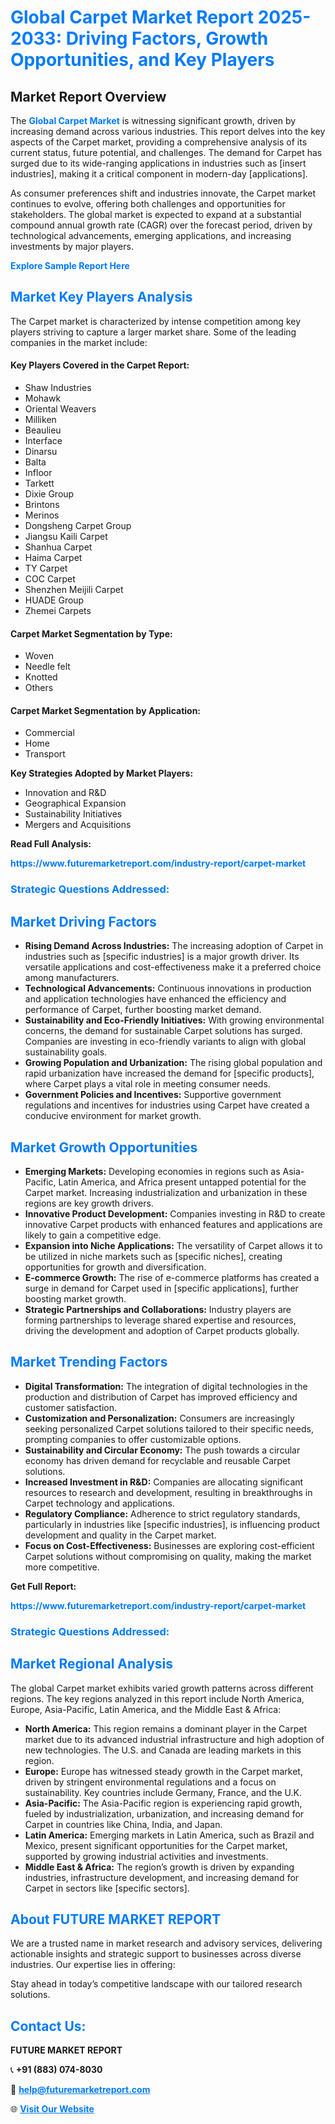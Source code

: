 <h1 style="color: #007BFF;">Global Carpet Market Report 2025-2033: Driving Factors, Growth Opportunities, and Key Players</h1>

<section id="overview">
<h2>Market Report Overview</h2>
<p>The <a href="https://www.futuremarketreport.com/industry-report/carpet-market" style="color: #007BFF; text-decoration: none;"><strong>Global Carpet Market</strong></a> is witnessing significant growth, driven by increasing demand across various industries. This report delves into the key aspects of the Carpet market, providing a comprehensive analysis of its current status, future potential, and challenges. The demand for Carpet has surged due to its wide-ranging applications in industries such as [insert industries], making it a critical component in modern-day [applications].</p>
<p>As consumer preferences shift and industries innovate, the Carpet market continues to evolve, offering both challenges and opportunities for stakeholders. The global market is expected to expand at a substantial compound annual growth rate (CAGR) over the forecast period, driven by technological advancements, emerging applications, and increasing investments by major players.</p>
</section>

<section id="overview">
<p><a href="https://www.futuremarketreport.com/request-sample/reportId=103574" style="color: #007BFF; text-decoration: none;"><strong>Explore Sample Report Here</strong></a></p>
</section>

<section id="key-players">
<h2 style="color: #007BFF;">Market Key Players Analysis</h2>
<p>The Carpet market is characterized by intense competition among key players striving to capture a larger market share. Some of the leading companies in the market include:</p>
<h4>Key Players Covered in the Carpet Report:</h4>
<ul><li>Shaw Industries</li><li>Mohawk</li><li>Oriental Weavers</li><li>Milliken</li><li>Beaulieu</li><li>Interface</li><li>Dinarsu</li><li>Balta</li><li>Infloor</li><li>Tarkett</li><li>Dixie Group</li><li>Brintons</li><li>Merinos</li><li>Dongsheng Carpet Group</li><li>Jiangsu Kaili Carpet</li><li>Shanhua Carpet</li><li>Haima Carpet</li><li>TY Carpet</li><li>COC Carpet</li><li>Shenzhen Meijili Carpet</li><li>HUADE Group</li><li>Zhemei Carpets</li></ul>
<h4>Carpet Market Segmentation by Type:</h4>
<ul><li>Woven</li><li>Needle felt</li><li>Knotted</li><li>Others</li></ul>

<h4>Carpet Market Segmentation by Application:</h4>
<ul><li>Commercial</li><li>Home</li><li>Transport</li></ul>
<p><strong>Key Strategies Adopted by Market Players:</strong></p>
<ul>
<li>Innovation and R&D</li>
<li>Geographical Expansion</li>
<li>Sustainability Initiatives</li>
<li>Mergers and Acquisitions</li>
</ul>
</section>

<section>
<p><strong>Read Full Analysis: </strong></p><a href="https://www.futuremarketreport.com/industry-report/carpet-market" style="color: #007BFF; text-decoration: none;"><strong>https://www.futuremarketreport.com/industry-report/carpet-market</strong></a>
<h3 style="color: #007BFF;">Strategic Questions Addressed:</h3>
</section>

<section id="driving-factors">
<h2 style="color: #007BFF;">Market Driving Factors</h2>
<ul>
<li><strong>Rising Demand Across Industries:</strong> The increasing adoption of Carpet in industries such as [specific industries] is a major growth driver. Its versatile applications and cost-effectiveness make it a preferred choice among manufacturers.</li>
<li><strong>Technological Advancements:</strong> Continuous innovations in production and application technologies have enhanced the efficiency and performance of Carpet, further boosting market demand.</li>
<li><strong>Sustainability and Eco-Friendly Initiatives:</strong> With growing environmental concerns, the demand for sustainable Carpet solutions has surged. Companies are investing in eco-friendly variants to align with global sustainability goals.</li>
<li><strong>Growing Population and Urbanization:</strong> The rising global population and rapid urbanization have increased the demand for [specific products], where Carpet plays a vital role in meeting consumer needs.</li>
<li><strong>Government Policies and Incentives:</strong> Supportive government regulations and incentives for industries using Carpet have created a conducive environment for market growth.</li>
</ul>
</section>

<section id="growth-opportunities">
<h2 style="color: #007BFF;">Market Growth Opportunities</h2>
<ul>
<li><strong>Emerging Markets:</strong> Developing economies in regions such as Asia-Pacific, Latin America, and Africa present untapped potential for the Carpet market. Increasing industrialization and urbanization in these regions are key growth drivers.</li>
<li><strong>Innovative Product Development:</strong> Companies investing in R&D to create innovative Carpet products with enhanced features and applications are likely to gain a competitive edge.</li>
<li><strong>Expansion into Niche Applications:</strong> The versatility of Carpet allows it to be utilized in niche markets such as [specific niches], creating opportunities for growth and diversification.</li>
<li><strong>E-commerce Growth:</strong> The rise of e-commerce platforms has created a surge in demand for Carpet used in [specific applications], further boosting market growth.</li>
<li><strong>Strategic Partnerships and Collaborations:</strong> Industry players are forming partnerships to leverage shared expertise and resources, driving the development and adoption of Carpet products globally.</li>
</ul>
</section>

<section id="trending-factors">
<h2 style="color: #007BFF;">Market Trending Factors</h2>
<ul>
<li><strong>Digital Transformation:</strong> The integration of digital technologies in the production and distribution of Carpet has improved efficiency and customer satisfaction.</li>
<li><strong>Customization and Personalization:</strong> Consumers are increasingly seeking personalized Carpet solutions tailored to their specific needs, prompting companies to offer customizable options.</li>
<li><strong>Sustainability and Circular Economy:</strong> The push towards a circular economy has driven demand for recyclable and reusable Carpet solutions.</li>
<li><strong>Increased Investment in R&D:</strong> Companies are allocating significant resources to research and development, resulting in breakthroughs in Carpet technology and applications.</li>
<li><strong>Regulatory Compliance:</strong> Adherence to strict regulatory standards, particularly in industries like [specific industries], is influencing product development and quality in the Carpet market.</li>
<li><strong>Focus on Cost-Effectiveness:</strong> Businesses are exploring cost-efficient Carpet solutions without compromising on quality, making the market more competitive.</li>
</ul>
</section>

<section>
<p><strong>Get Full Report: </strong></p><a href="https://www.futuremarketreport.com/industry-report/carpet-market" style="color: #007BFF; text-decoration: none;"><strong>https://www.futuremarketreport.com/industry-report/carpet-market</strong></a>
<h3 style="color: #007BFF;">Strategic Questions Addressed:</h3>
</section>


<section id="regional-analysis">
<h2 style="color: #007BFF;">Market Regional Analysis</h2>
<p>The global Carpet market exhibits varied growth patterns across different regions. The key regions analyzed in this report include North America, Europe, Asia-Pacific, Latin America, and the Middle East & Africa:</p>
<ul>
<li><strong>North America:</strong> This region remains a dominant player in the Carpet market due to its advanced industrial infrastructure and high adoption of new technologies. The U.S. and Canada are leading markets in this region.</li>
<li><strong>Europe:</strong> Europe has witnessed steady growth in the Carpet market, driven by stringent environmental regulations and a focus on sustainability. Key countries include Germany, France, and the U.K.</li>
<li><strong>Asia-Pacific:</strong> The Asia-Pacific region is experiencing rapid growth, fueled by industrialization, urbanization, and increasing demand for Carpet in countries like China, India, and Japan.</li>
<li><strong>Latin America:</strong> Emerging markets in Latin America, such as Brazil and Mexico, present significant opportunities for the Carpet market, supported by growing industrial activities and investments.</li>
<li><strong>Middle East & Africa:</strong> The region’s growth is driven by expanding industries, infrastructure development, and increasing demand for Carpet in sectors like [specific sectors].</li>
</ul>
</section>

<footer>
<h2 style="color: #007BFF;">About FUTURE MARKET REPORT</h2>
<p>We are a trusted name in market research and advisory services, delivering actionable insights and strategic support to businesses across diverse industries. Our expertise lies in offering:</p>

<p>Stay ahead in today’s competitive landscape with our tailored research solutions.</p>

<h2 style="color: #007BFF;">Contact Us:</h2>
<p><strong>FUTURE MARKET REPORT</strong></p>
<p>📞 <strong>+91 (883) 074-8030</strong></p>
<p>📧 <strong><a href="mailto:help@futuremarketreport.com" style="color: #007BFF;">help@futuremarketreport.com</a></strong></p>
<p>🌐 <strong><a href="https://www.futuremarketreport.com/" style="color: #007BFF;">Visit Our Website</a></strong></p>
</footer>